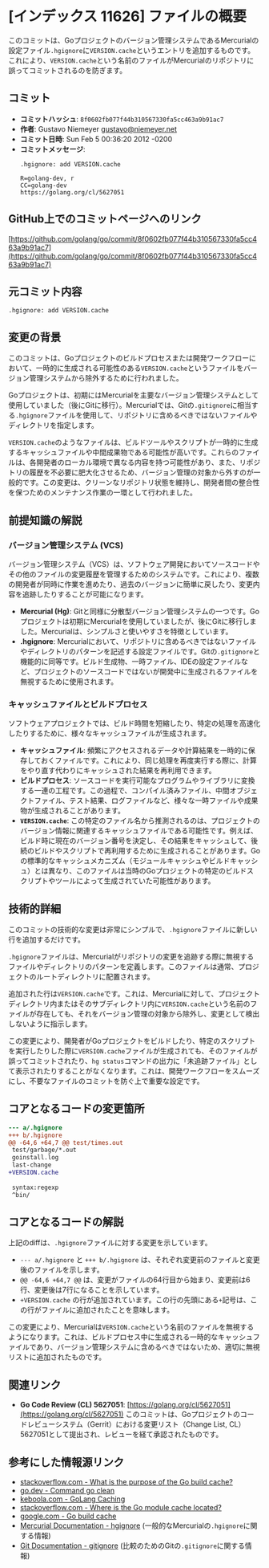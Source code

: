 # [インデックス 11626] ファイルの概要

このコミットは、Goプロジェクトのバージョン管理システムであるMercurialの設定ファイル`.hgignore`に`VERSION.cache`というエントリを追加するものです。これにより、`VERSION.cache`という名前のファイルがMercurialのリポジトリに誤ってコミットされるのを防ぎます。

## コミット

- **コミットハッシュ**: `8f0602fb077f44b310567330fa5cc463a9b91ac7`
- **作者**: Gustavo Niemeyer <gustavo@niemeyer.net>
- **コミット日時**: Sun Feb 5 00:36:20 2012 -0200
- **コミットメッセージ**:
    ```
    .hgignore: add VERSION.cache
    
    R=golang-dev, r
    CC=golang-dev
    https://golang.org/cl/5627051
    ```

## GitHub上でのコミットページへのリンク

[https://github.com/golang/go/commit/8f0602fb077f44b310567330fa5cc463a9b91ac7](https://github.com/golang/go/commit/8f0602fb077f44b310567330fa5cc463a9b91ac7)

## 元コミット内容

```
.hgignore: add VERSION.cache
```

## 変更の背景

このコミットは、Goプロジェクトのビルドプロセスまたは開発ワークフローにおいて、一時的に生成される可能性のある`VERSION.cache`というファイルをバージョン管理システムから除外するために行われました。

Goプロジェクトは、初期にはMercurialを主要なバージョン管理システムとして使用していました（後にGitに移行）。Mercurialでは、Gitの`.gitignore`に相当する`.hgignore`ファイルを使用して、リポジトリに含めるべきではないファイルやディレクトリを指定します。

`VERSION.cache`のようなファイルは、ビルドツールやスクリプトが一時的に生成するキャッシュファイルや中間成果物である可能性が高いです。これらのファイルは、各開発者のローカル環境で異なる内容を持つ可能性があり、また、リポジトリの履歴を不必要に肥大化させるため、バージョン管理の対象から外すのが一般的です。この変更は、クリーンなリポジトリ状態を維持し、開発者間の整合性を保つためのメンテナンス作業の一環として行われました。

## 前提知識の解説

### バージョン管理システム (VCS)

バージョン管理システム（VCS）は、ソフトウェア開発においてソースコードやその他のファイルの変更履歴を管理するためのシステムです。これにより、複数の開発者が同時に作業を進めたり、過去のバージョンに簡単に戻したり、変更内容を追跡したりすることが可能になります。

-   **Mercurial (Hg)**: Gitと同様に分散型バージョン管理システムの一つです。Goプロジェクトは初期にMercurialを使用していましたが、後にGitに移行しました。Mercurialは、シンプルさと使いやすさを特徴としています。
-   **.hgignore**: Mercurialにおいて、リポジトリに含めるべきではないファイルやディレクトリのパターンを記述する設定ファイルです。Gitの`.gitignore`と機能的に同等です。ビルド生成物、一時ファイル、IDEの設定ファイルなど、プロジェクトのソースコードではないが開発中に生成されるファイルを無視するために使用されます。

### キャッシュファイルとビルドプロセス

ソフトウェアプロジェクトでは、ビルド時間を短縮したり、特定の処理を高速化したりするために、様々なキャッシュファイルが生成されます。

-   **キャッシュファイル**: 頻繁にアクセスされるデータや計算結果を一時的に保存しておくファイルです。これにより、同じ処理を再度実行する際に、計算をやり直す代わりにキャッシュされた結果を再利用できます。
-   **ビルドプロセス**: ソースコードを実行可能なプログラムやライブラリに変換する一連の工程です。この過程で、コンパイル済みファイル、中間オブジェクトファイル、テスト結果、ログファイルなど、様々な一時ファイルや成果物が生成されることがあります。
-   **`VERSION.cache`**: この特定のファイル名から推測されるのは、プロジェクトのバージョン情報に関連するキャッシュファイルである可能性です。例えば、ビルド時に現在のバージョン番号を決定し、その結果をキャッシュして、後続のビルドやスクリプトで再利用するために生成されることがあります。Goの標準的なキャッシュメカニズム（モジュールキャッシュやビルドキャッシュ）とは異なり、このファイルは当時のGoプロジェクトの特定のビルドスクリプトやツールによって生成されていた可能性があります。

## 技術的詳細

このコミットの技術的な変更は非常にシンプルで、`.hgignore`ファイルに新しい行を追加するだけです。

`.hgignore`ファイルは、Mercurialがリポジトリの変更を追跡する際に無視するファイルやディレクトリのパターンを定義します。このファイルは通常、プロジェクトのルートディレクトリに配置されます。

追加された行は`VERSION.cache`です。これは、Mercurialに対して、プロジェクトディレクトリ内またはそのサブディレクトリ内に`VERSION.cache`という名前のファイルが存在しても、それをバージョン管理の対象から除外し、変更として検出しないように指示します。

この変更により、開発者がGoプロジェクトをビルドしたり、特定のスクリプトを実行したりした際に`VERSION.cache`ファイルが生成されても、そのファイルが誤ってコミットされたり、`hg status`コマンドの出力に「未追跡ファイル」として表示されたりすることがなくなります。これは、開発ワークフローをスムーズにし、不要なファイルのコミットを防ぐ上で重要な設定です。

## コアとなるコードの変更箇所

```diff
--- a/.hgignore
+++ b/.hgignore
@@ -64,6 +64,7 @@ test/times.out
 test/garbage/*.out
 goinstall.log
 last-change
+VERSION.cache
 
 syntax:regexp
 ^bin/
```

## コアとなるコードの解説

上記のdiffは、`.hgignore`ファイルに対する変更を示しています。

-   `--- a/.hgignore` と `+++ b/.hgignore` は、それぞれ変更前のファイルと変更後のファイルを示します。
-   `@@ -64,6 +64,7 @@` は、変更がファイルの64行目から始まり、変更前は6行、変更後は7行になることを示しています。
-   `+VERSION.cache` の行が追加されています。この行の先頭にある`+`記号は、この行がファイルに追加されたことを意味します。

この変更により、Mercurialは`VERSION.cache`という名前のファイルを無視するようになります。これは、ビルドプロセス中に生成される一時的なキャッシュファイルであり、バージョン管理システムに含めるべきではないため、適切に無視リストに追加されたものです。

## 関連リンク

-   **Go Code Review (CL) 5627051**: [https://golang.org/cl/5627051](https://golang.org/cl/5627051)
    このコミットは、Goプロジェクトのコードレビューシステム（Gerrit）における変更リスト（Change List, CL）5627051として提出され、レビューを経て承認されたものです。

## 参考にした情報源リンク

-   [stackoverflow.com - What is the purpose of the Go build cache?](https://stackoverflow.com/questions/50090000/what-is-the-purpose-of-the-go-build-cache)
-   [go.dev - Command go clean](https://go.dev/cmd/go/#hdr-Remove_object_files_and_cached_files)
-   [keboola.com - GoLang Caching](https://www.keboola.com/blog/golang-caching)
-   [stackoverflow.com - Where is the Go module cache located?](https://stackoverflow.com/questions/50090000/what-is-the-purpose-of-the-go-build-cache)
-   [google.com - Go build cache](https://pkg.go.dev/cmd/go#hdr-Build_cache)
-   [Mercurial Documentation - hgignore](https://www.mercurial-scm.org/wiki/hgignore) (一般的なMercurialの`.hgignore`に関する情報)
-   [Git Documentation - gitignore](https://git-scm.com/docs/gitignore) (比較のためのGitの`.gitignore`に関する情報)
